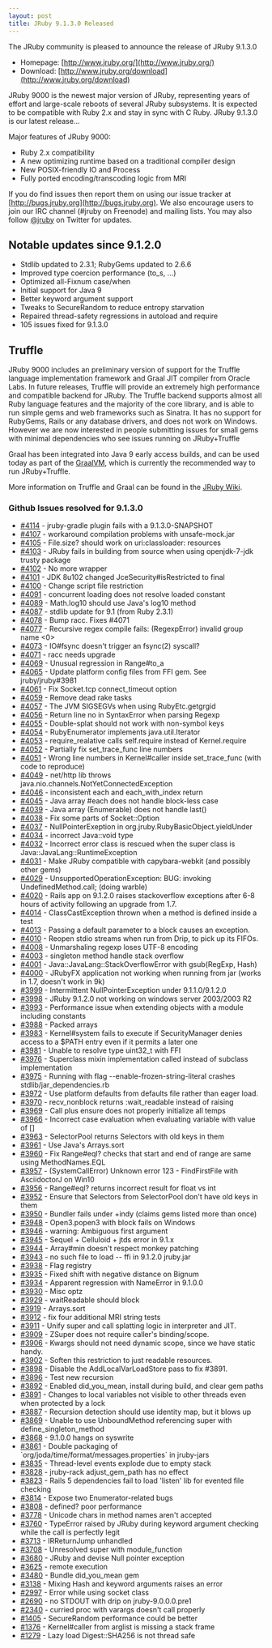 ```yaml
---
layout: post
title: JRuby 9.1.3.0 Released
---
```

The JRuby community is pleased to announce the release of JRuby 9.1.3.0

- Homepage: [http://www.jruby.org/](http://www.jruby.org/)
- Download: [http://www.jruby.org/download](http://www.jruby.org/download)

JRuby 9000 is the newest major version of JRuby, representing years of effort and large-scale reboots of several JRuby subsystems.  It is expected to be compatible with Ruby 2.x and stay in sync with C Ruby.  JRuby 9.1.3.0 is our latest release...

Major features of JRuby 9000:

- Ruby 2.x compatibility
- A new optimizing runtime based on a traditional compiler design
- New POSIX-friendly IO and Process
- Fully ported encoding/transcoding logic from MRI

If you do find issues then report them on using our issue tracker at [http://bugs.jruby.org](http://bugs.jruby.org). We also encourage users to join our IRC channel (#jruby on Freenode) and mailing lists. You may also follow [@jruby](https://twitter.com/jruby) on Twitter for updates.

## Notable updates since 9.1.2.0


- Stdlib updated to 2.3.1; RubyGems updated to 2.6.6
- Improved type coercion performance (to_s, ...)
- Optimized all-Fixnum case/when
- Initial support for Java 9
- Better keyword argument support
- Tweaks to SecureRandom to reduce entropy starvation 
- Repaired thread-safety regressions in autoload and require
- 105 issues fixed for 9.1.3.0

## Truffle

JRuby 9000 includes an preliminary version of support for the Truffle language implementation framework and Graal JIT compiler from Oracle Labs. In future releases, Truffle will provide an extremely high performance and compatible backend for JRuby. The Truffle backend supports almost all Ruby language features and the majority of the core library, and is able to run simple gems and web frameworks such as Sinatra. It has no support for RubyGems, Rails or any database drivers, and does not work on Windows. However we are now interested in people submitting issues for small gems with minimal dependencies who see issues running on JRuby+Truffle

Graal has been integrated into Java 9 early access builds, and can be used today as part of the [GraalVM](https://github.com/jruby/jruby/wiki/Downloading-GraalVM), which is currently the recommended way to run JRuby+Truffle.

More information on Truffle and Graal can be found in the [JRuby Wiki](https://github.com/jruby/jruby/wiki/Truffle).


### Github Issues resolved for 9.1.3.0

<ul>
<li><a href="https://github.com/jruby/jruby/issues/4114">#4114</a> - jruby-gradle plugin fails with a 9.1.3.0-SNAPSHOT</li>
<li><a href="https://github.com/jruby/jruby/pull/4107">#4107</a> - workaround compilation problems with unsafe-mock.jar</li>
<li><a href="https://github.com/jruby/jruby/issues/4105">#4105</a> - File.size? should work on uri:classloader: resources</li>
<li><a href="https://github.com/jruby/jruby/issues/4103">#4103</a> - JRuby fails in building from source when using openjdk-7-jdk trusty package</li>
<li><a href="https://github.com/jruby/jruby/pull/4102">#4102</a> - No more wrapper</li>
<li><a href="https://github.com/jruby/jruby/issues/4101">#4101</a> - JDK 8u102 changed JceSecurity#isRestricted to final</li>
<li><a href="https://github.com/jruby/jruby/pull/4100">#4100</a> - Change script file restriction</li>
<li><a href="https://github.com/jruby/jruby/issues/4091">#4091</a> - concurrent loading does not resolve loaded constant</li>
<li><a href="https://github.com/jruby/jruby/issues/4089">#4089</a> - Math.log10 should use Java's log10 method</li>
<li><a href="https://github.com/jruby/jruby/issues/4087">#4087</a> - stdlib update for 9.1 (from Ruby 2.3.1)</li>
<li><a href="https://github.com/jruby/jruby/pull/4078">#4078</a> - Bump racc. Fixes #4071</li>
<li><a href="https://github.com/jruby/jruby/issues/4077">#4077</a> - Recursive regex compile fails: (RegexpError) invalid group name <0></li>
<li><a href="https://github.com/jruby/jruby/issues/4073">#4073</a> - IO#fsync doesn't trigger an fsync(2) syscall?</li>
<li><a href="https://github.com/jruby/jruby/issues/4071">#4071</a> - racc needs upgrade</li>
<li><a href="https://github.com/jruby/jruby/issues/4069">#4069</a> - Unusual regression in Range#to_a</li>
<li><a href="https://github.com/jruby/jruby/pull/4065">#4065</a> - Update platform config files from FFI gem. See jruby/jruby#3981</li>
<li><a href="https://github.com/jruby/jruby/pull/4061">#4061</a> - Fix Socket.tcp connect_timeout option</li>
<li><a href="https://github.com/jruby/jruby/pull/4059">#4059</a> - Remove dead rake tasks</li>
<li><a href="https://github.com/jruby/jruby/issues/4057">#4057</a> - The JVM SIGSEGVs when using RubyEtc.getgrgid</li>
<li><a href="https://github.com/jruby/jruby/issues/4056">#4056</a> - Return line no in SyntaxError when parsing Regexp</li>
<li><a href="https://github.com/jruby/jruby/issues/4055">#4055</a> - Double-splat should not work with non-symbol keys</li>
<li><a href="https://github.com/jruby/jruby/pull/4054">#4054</a> - RubyEnumerator implements java.util.Iterator</li>
<li><a href="https://github.com/jruby/jruby/issues/4053">#4053</a> - require_realative calls self.require instead of Kernel.require</li>
<li><a href="https://github.com/jruby/jruby/pull/4052">#4052</a> - Partially fix set_trace_func line numbers</li>
<li><a href="https://github.com/jruby/jruby/issues/4051">#4051</a> - Wrong line numbers in Kernel#caller inside set_trace_func (with code to reproduce)</li>
<li><a href="https://github.com/jruby/jruby/issues/4049">#4049</a> - net/http lib throws java.nio.channels.NotYetConnectedException</li>
<li><a href="https://github.com/jruby/jruby/issues/4046">#4046</a> - inconsistent each and each_with_index return</li>
<li><a href="https://github.com/jruby/jruby/issues/4045">#4045</a> - Java array #each does not handle block-less case</li>
<li><a href="https://github.com/jruby/jruby/issues/4039">#4039</a> - Java array (Enumerable) does not handle last()</li>
<li><a href="https://github.com/jruby/jruby/pull/4038">#4038</a> - Fix some parts of Socket::Option</li>
<li><a href="https://github.com/jruby/jruby/issues/4037">#4037</a> - NullPointerExeption in org.jruby.RubyBasicObject.yieldUnder</li>
<li><a href="https://github.com/jruby/jruby/issues/4034">#4034</a> - incorrect Java::void type</li>
<li><a href="https://github.com/jruby/jruby/issues/4032">#4032</a> - Incorrect error class is rescued when the super class is Java::JavaLang::RuntimeException</li>
<li><a href="https://github.com/jruby/jruby/pull/4031">#4031</a> - Make JRuby compatible with capybara-webkit (and possibly other gems)</li>
<li><a href="https://github.com/jruby/jruby/issues/4029">#4029</a> - UnsupportedOperationException: BUG: invoking UndefinedMethod.call; (doing warble)</li>
<li><a href="https://github.com/jruby/jruby/issues/4020">#4020</a> - Rails app on 9.1.2.0  raises stackoverflow exceptions after 6-8 hours of activity following an upgrade from 1.7.</li>
<li><a href="https://github.com/jruby/jruby/issues/4014">#4014</a> - ClassCastException thrown when a method is defined inside a test</li>
<li><a href="https://github.com/jruby/jruby/issues/4013">#4013</a> - Passing a default parameter to a block causes an exception.</li>
<li><a href="https://github.com/jruby/jruby/pull/4010">#4010</a> - Reopen stdio streams when run from Drip, to pick up its FIFOs.</li>
<li><a href="https://github.com/jruby/jruby/issues/4008">#4008</a> - Unmarshaling regexp loses UTF-8 encoding</li>
<li><a href="https://github.com/jruby/jruby/issues/4003">#4003</a> - singleton method handle stack overflow</li>
<li><a href="https://github.com/jruby/jruby/issues/4001">#4001</a> - Java::JavaLang::StackOverflowError with gsub(RegExp, Hash)</li>
<li><a href="https://github.com/jruby/jruby/issues/4000">#4000</a> - JRubyFX application not working when running from jar (works in 1.7, doesn't work in 9k)</li>
<li><a href="https://github.com/jruby/jruby/issues/3999">#3999</a> - Intermittent NullPointerException under 9.1.1.0/9.1.2.0</li>
<li><a href="https://github.com/jruby/jruby/issues/3998">#3998</a> - JRuby 9.1.2.0 not working on windows server 2003/2003 R2</li>
<li><a href="https://github.com/jruby/jruby/issues/3993">#3993</a> - Performance issue when extending objects with a module including constants </li>
<li><a href="https://github.com/jruby/jruby/pull/3988">#3988</a> - Packed arrays</li>
<li><a href="https://github.com/jruby/jruby/issues/3983">#3983</a> - Kernel#system fails to execute if SecurityManager denies access to a $PATH entry even if it permits a later one</li>
<li><a href="https://github.com/jruby/jruby/issues/3981">#3981</a> - Unable to resolve type uint32_t with FFI</li>
<li><a href="https://github.com/jruby/jruby/issues/3976">#3976</a> - Superclass mixin implementation called instead of subclass implementation</li>
<li><a href="https://github.com/jruby/jruby/issues/3975">#3975</a> - Running with flag --enable-frozen-string-literal crashes stdlib/jar_dependencies.rb</li>
<li><a href="https://github.com/jruby/jruby/pull/3972">#3972</a> - Use platform defaults from defaults file rather than eager load.</li>
<li><a href="https://github.com/jruby/jruby/issues/3970">#3970</a> - recv_nonblock returns :wait_readable instead of raising</li>
<li><a href="https://github.com/jruby/jruby/issues/3969">#3969</a> - Call plus ensure does not properly initialize all temps</li>
<li><a href="https://github.com/jruby/jruby/issues/3966">#3966</a> - Incorrect case evaluation when evaluating variable with value of []</li>
<li><a href="https://github.com/jruby/jruby/issues/3963">#3963</a> - SelectorPool returns Selectors with old keys in them</li>
<li><a href="https://github.com/jruby/jruby/pull/3961">#3961</a> - Use Java's Arrays.sort</li>
<li><a href="https://github.com/jruby/jruby/pull/3960">#3960</a> - Fix Range#eql? checks that start and end of range are same using MethodNames.EQL</li>
<li><a href="https://github.com/jruby/jruby/issues/3957">#3957</a> - (SystemCallError) Unknown error 123 - FindFirstFile with AsciidoctorJ on Win10</li>
<li><a href="https://github.com/jruby/jruby/issues/3956">#3956</a> - Range#eql? returns incorrect result for float vs int</li>
<li><a href="https://github.com/jruby/jruby/pull/3952">#3952</a> - Ensure that Selectors from SelectorPool don't have old keys in them</li>
<li><a href="https://github.com/jruby/jruby/issues/3950">#3950</a> - Bundler fails under +indy (claims gems listed more than once)</li>
<li><a href="https://github.com/jruby/jruby/issues/3948">#3948</a> - Open3.popen3 with block fails on Windows</li>
<li><a href="https://github.com/jruby/jruby/issues/3946">#3946</a> - warning: Ambiguous first argument</li>
<li><a href="https://github.com/jruby/jruby/issues/3945">#3945</a> - Sequel + Celluloid + jtds error in 9.1.x</li>
<li><a href="https://github.com/jruby/jruby/issues/3944">#3944</a> - Array#min doesn't respect monkey patching</li>
<li><a href="https://github.com/jruby/jruby/issues/3943">#3943</a> - no such file to load -- ffi in 9.1.2.0 jruby.jar</li>
<li><a href="https://github.com/jruby/jruby/pull/3938">#3938</a> - Flag registry</li>
<li><a href="https://github.com/jruby/jruby/pull/3935">#3935</a> - Fixed shift with negative distance on Bignum</li>
<li><a href="https://github.com/jruby/jruby/issues/3934">#3934</a> - Apparent regression with NameError in 9.1.0.0</li>
<li><a href="https://github.com/jruby/jruby/pull/3930">#3930</a> - Misc optz</li>
<li><a href="https://github.com/jruby/jruby/pull/3929">#3929</a> - waitReadable should block</li>
<li><a href="https://github.com/jruby/jruby/issues/3919">#3919</a> - Arrays.sort</li>
<li><a href="https://github.com/jruby/jruby/pull/3912">#3912</a> - fix four additional MRI string tests</li>
<li><a href="https://github.com/jruby/jruby/pull/3911">#3911</a> - Unify super and call splatting logic in interpreter and JIT.</li>
<li><a href="https://github.com/jruby/jruby/pull/3909">#3909</a> - ZSuper does not require caller's binding/scope.</li>
<li><a href="https://github.com/jruby/jruby/pull/3906">#3906</a> - Kwargs should not need dynamic scope, since we have static handy.</li>
<li><a href="https://github.com/jruby/jruby/pull/3902">#3902</a> - Soften this restriction to just readable resources.</li>
<li><a href="https://github.com/jruby/jruby/pull/3898">#3898</a> - Disable the AddLocalVarLoadStore pass to fix #3891.</li>
<li><a href="https://github.com/jruby/jruby/pull/3896">#3896</a> - Test new recursion</li>
<li><a href="https://github.com/jruby/jruby/pull/3892">#3892</a> - Enabled did_you_mean, install during build, and clear gem paths</li>
<li><a href="https://github.com/jruby/jruby/issues/3891">#3891</a> - Changes to local variables not visible to other threads even when protected by a lock</li>
<li><a href="https://github.com/jruby/jruby/issues/3887">#3887</a> - Recursion detection should use identity map, but it blows up</li>
<li><a href="https://github.com/jruby/jruby/issues/3869">#3869</a> - Unable to use UnboundMethod referencing super with define_singleton_method</li>
<li><a href="https://github.com/jruby/jruby/issues/3868">#3868</a> - 9.1.0.0 hangs on syswrite</li>
<li><a href="https://github.com/jruby/jruby/issues/3861">#3861</a> - Double packaging of `org/joda/time/format/messages.properties` in jruby-jars</li>
<li><a href="https://github.com/jruby/jruby/issues/3835">#3835</a> - Thread-level events explode due to empty stack</li>
<li><a href="https://github.com/jruby/jruby/issues/3828">#3828</a> - jruby-rack adjust_gem_path has no effect</li>
<li><a href="https://github.com/jruby/jruby/issues/3823">#3823</a> - Rails 5 dependencies fail to load 'listen' lib for evented file checking</li>
<li><a href="https://github.com/jruby/jruby/pull/3814">#3814</a> - Expose two Enumerator-related bugs</li>
<li><a href="https://github.com/jruby/jruby/issues/3808">#3808</a> - defined? poor performance</li>
<li><a href="https://github.com/jruby/jruby/issues/3778">#3778</a> - Unicode chars in method names aren't accepted</li>
<li><a href="https://github.com/jruby/jruby/issues/3760">#3760</a> - TypeError raised by JRuby during keyword argument checking while the call is perfectly legit</li>
<li><a href="https://github.com/jruby/jruby/issues/3713">#3713</a> - IRReturnJump unhandled</li>
<li><a href="https://github.com/jruby/jruby/issues/3708">#3708</a> - Unresolved super with module_function</li>
<li><a href="https://github.com/jruby/jruby/issues/3680">#3680</a> - JRuby and devise Null pointer exception</li>
<li><a href="https://github.com/jruby/jruby/issues/3625">#3625</a> - remote execution</li>
<li><a href="https://github.com/jruby/jruby/issues/3480">#3480</a> - Bundle did_you_mean gem</li>
<li><a href="https://github.com/jruby/jruby/issues/3138">#3138</a> - Mixing Hash and keyword arguments raises an error</li>
<li><a href="https://github.com/jruby/jruby/issues/2997">#2997</a> - Error while using socket class</li>
<li><a href="https://github.com/jruby/jruby/issues/2690">#2690</a> - no STDOUT with drip on jruby-9.0.0.0.pre1</li>
<li><a href="https://github.com/jruby/jruby/issues/2340">#2340</a> - curried proc with varargs doesn't call properly</li>
<li><a href="https://github.com/jruby/jruby/issues/1405">#1405</a> - SecureRandom performance could be better</li>
<li><a href="https://github.com/jruby/jruby/issues/1376">#1376</a> - Kernel#caller from arglist is missing a stack frame</li>
<li><a href="https://github.com/jruby/jruby/issues/1279">#1279</a> - Lazy load Digest::SHA256 is not thread safe</li>
</ul>
